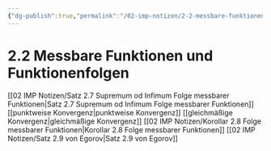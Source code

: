 ```yaml
---
{"dg-publish":true,"permalink":"/02-imp-notizen/2-2-messbare-funktionen-und-funktionenfolgen/"}
---
```


# 2.2 Messbare Funktionen und Funktionenfolgen
[[02 IMP Notizen/Satz 2.7 Supremum od Infimum Folge messbarer Funktionen\|Satz 2.7 Supremum od Infimum Folge messbarer Funktionen]]
[[punktweise Konvergenz\|punktweise Konvergenz]]
[[gleichmäßige Konvergenz\|gleichmäßige Konvergenz]]
[[02 IMP Notizen/Korollar 2.8 Folge messbarer Funktionen\|Korollar 2.8 Folge messbarer Funktionen]]
[[02 IMP Notizen/Satz 2.9 von Egorov\|Satz 2.9 von Egorov]]




